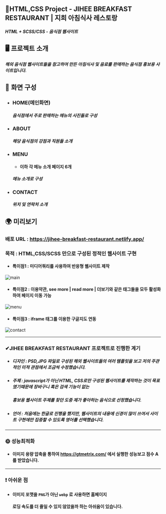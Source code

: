 ##  📍HTML,CSS Project - JIHEE BREAKFAST RESTAURANT | 지희 아침식사 레스토랑

##### HTML + SCSS/CSS - 음식점 웹사이트

## 🖥 프로젝트 소개

##### 해외 음식점 웹사이트들을 참고하여 만든 아침식사 및 음료를 판매하는 음식점 홍보용 사이트입니다.


##  📄 화면 구성

- ### HOME(메인화면)</br>

    ##### 음식점에서 주로 판매하는 메뉴의 사진들로 구성
- ### ABOUT</br>

    ##### 해당 음식점의 강점과 직원들 소개
    
- ### MENU</br>
    - #### 이하 각 메뉴 소개 페이지 6개
    ##### 메뉴 소개로 구성
- ### CONTACT</br>
    ##### 위치 및 연락처 소개

## 🌍 미리보기
### 배포 URL : https://jihee-breakfast-restaurant.netlify.app/
 ###  목적 : HTML,CSS/SCSS 만으로 구성된 정적인 웹사이트 구현
- ####  특이점1 : 미디어쿼리를 사용하여 반응형 웹사이트 제작

![main](https://user-images.githubusercontent.com/102779433/219938111-4de0b317-ed01-4858-9718-ed64c5cac06e.gif)

- ####  특이점2 : 이용약관, see more | read more | 더보기와 같은 태그들을 모두 활성화하여 페이지 이동 가능

![menu](https://user-images.githubusercontent.com/102779433/219938124-8fb4416c-7e94-4806-b1c9-42d2985e28f8.gif)


- ####  특이점3 : iframe 태그를 이용한 구글지도 연동 

![contact](https://user-images.githubusercontent.com/102779433/219938128-e9c81522-6ac3-4beb-969f-86d3e3f56e3b.gif)

___

### ✔JIHEE BREAKFAST RESTAURANT 프로젝트로 진행한 계기
- ##### 디자인 : PSD,JPG 파일로 구성된 해외 웹사이트들의 여러 템플릿을 보고 저의 주관적인 미적 관점에서 조금씩 수정했습니다.
- ##### 주제 : javascript가 아닌 HTML, CSS로만 구성된 웹사이트를 제작하는 것이 목표였기때문에 장바구니 혹은 검색 기능이 없는 
    ##### 홍보용 웹사이트 주제를 찾던 도중 제가 좋아하는 음식으로 선정했습니다.
- ##### 언어 : 처음에는 한글로 진행을 했지만, 웹사이트의 내용에 신경이 많이 쓰여서 사이트 구현에만 집중할 수 있도록 영어를 선택했습니다. 

___

### 🌞 성능최적화
-  #### 이미지 용량 압축을 통하여 https://gtmetrix.com/ 에서 실행한 성능보고 점수 A를 받았습니다.

___
### ❗ 아쉬운 점
- #### 이미지 포맷을 `PNG`가 아닌 `webp` 로 사용하면 홈페이지 
    #### 로딩 속도를 더 줄일 수 있지 않았을까 하는 아쉬움이 있습니다.
